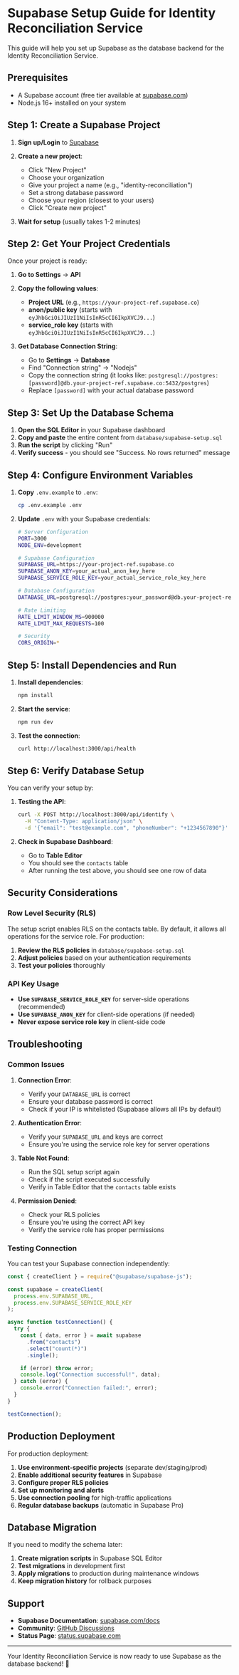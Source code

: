 # Supabase Setup Guide for Identity Reconciliation Service

This guide will help you set up Supabase as the database backend for the Identity Reconciliation Service.

## Prerequisites

- A Supabase account (free tier available at [supabase.com](https://supabase.com))
- Node.js 16+ installed on your system

## Step 1: Create a Supabase Project

1. **Sign up/Login** to [Supabase](https://supabase.com)
2. **Create a new project**:

   - Click "New Project"
   - Choose your organization
   - Give your project a name (e.g., "identity-reconciliation")
   - Set a strong database password
   - Choose your region (closest to your users)
   - Click "Create new project"

3. **Wait for setup** (usually takes 1-2 minutes)

## Step 2: Get Your Project Credentials

Once your project is ready:

1. **Go to Settings** → **API**
2. **Copy the following values**:

   - **Project URL** (e.g., `https://your-project-ref.supabase.co`)
   - **anon/public key** (starts with `eyJhbGciOiJIUzI1NiIsInR5cCI6IkpXVCJ9...`)
   - **service_role key** (starts with `eyJhbGciOiJIUzI1NiIsInR5cCI6IkpXVCJ9...`)

3. **Get Database Connection String**:
   - Go to **Settings** → **Database**
   - Find "Connection string" → "Nodejs"
   - Copy the connection string (it looks like: `postgresql://postgres:[password]@db.your-project-ref.supabase.co:5432/postgres`)
   - Replace `[password]` with your actual database password

## Step 3: Set Up the Database Schema

1. **Open the SQL Editor** in your Supabase dashboard
2. **Copy and paste** the entire content from `database/supabase-setup.sql`
3. **Run the script** by clicking "Run"
4. **Verify success** - you should see "Success. No rows returned" message

## Step 4: Configure Environment Variables

1. **Copy** `.env.example` to `.env`:

   ```bash
   cp .env.example .env
   ```

2. **Update** `.env` with your Supabase credentials:

   ```bash
   # Server Configuration
   PORT=3000
   NODE_ENV=development

   # Supabase Configuration
   SUPABASE_URL=https://your-project-ref.supabase.co
   SUPABASE_ANON_KEY=your_actual_anon_key_here
   SUPABASE_SERVICE_ROLE_KEY=your_actual_service_role_key_here

   # Database Configuration
   DATABASE_URL=postgresql://postgres:your_password@db.your-project-ref.supabase.co:5432/postgres

   # Rate Limiting
   RATE_LIMIT_WINDOW_MS=900000
   RATE_LIMIT_MAX_REQUESTS=100

   # Security
   CORS_ORIGIN=*
   ```

## Step 5: Install Dependencies and Run

1. **Install dependencies**:

   ```bash
   npm install
   ```

2. **Start the service**:

   ```bash
   npm run dev
   ```

3. **Test the connection**:
   ```bash
   curl http://localhost:3000/api/health
   ```

## Step 6: Verify Database Setup

You can verify your setup by:

1. **Testing the API**:

   ```bash
   curl -X POST http://localhost:3000/api/identify \
     -H "Content-Type: application/json" \
     -d '{"email": "test@example.com", "phoneNumber": "+1234567890"}'
   ```

2. **Check in Supabase Dashboard**:
   - Go to **Table Editor**
   - You should see the `contacts` table
   - After running the test above, you should see one row of data

## Security Considerations

### Row Level Security (RLS)

The setup script enables RLS on the contacts table. By default, it allows all operations for the service role. For production:

1. **Review the RLS policies** in `database/supabase-setup.sql`
2. **Adjust policies** based on your authentication requirements
3. **Test your policies** thoroughly

### API Key Usage

- **Use `SUPABASE_SERVICE_ROLE_KEY`** for server-side operations (recommended)
- **Use `SUPABASE_ANON_KEY`** for client-side operations (if needed)
- **Never expose service role key** in client-side code

## Troubleshooting

### Common Issues

1. **Connection Error**:

   - Verify your `DATABASE_URL` is correct
   - Ensure your database password is correct
   - Check if your IP is whitelisted (Supabase allows all IPs by default)

2. **Authentication Error**:

   - Verify your `SUPABASE_URL` and keys are correct
   - Ensure you're using the service role key for server operations

3. **Table Not Found**:

   - Run the SQL setup script again
   - Check if the script executed successfully
   - Verify in Table Editor that the `contacts` table exists

4. **Permission Denied**:
   - Check your RLS policies
   - Ensure you're using the correct API key
   - Verify the service role has proper permissions

### Testing Connection

You can test your Supabase connection independently:

```javascript
const { createClient } = require("@supabase/supabase-js");

const supabase = createClient(
  process.env.SUPABASE_URL,
  process.env.SUPABASE_SERVICE_ROLE_KEY
);

async function testConnection() {
  try {
    const { data, error } = await supabase
      .from("contacts")
      .select("count(*)")
      .single();

    if (error) throw error;
    console.log("Connection successful!", data);
  } catch (error) {
    console.error("Connection failed:", error);
  }
}

testConnection();
```

## Production Deployment

For production deployment:

1. **Use environment-specific projects** (separate dev/staging/prod)
2. **Enable additional security features** in Supabase
3. **Configure proper RLS policies**
4. **Set up monitoring and alerts**
5. **Use connection pooling** for high-traffic applications
6. **Regular database backups** (automatic in Supabase Pro)

## Database Migration

If you need to modify the schema later:

1. **Create migration scripts** in Supabase SQL Editor
2. **Test migrations** in development first
3. **Apply migrations** to production during maintenance windows
4. **Keep migration history** for rollback purposes

## Support

- **Supabase Documentation**: [supabase.com/docs](https://supabase.com/docs)
- **Community**: [GitHub Discussions](https://github.com/supabase/supabase/discussions)
- **Status Page**: [status.supabase.com](https://status.supabase.com)

---

Your Identity Reconciliation Service is now ready to use Supabase as the database backend! 🚀
